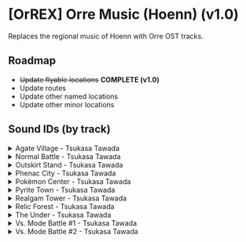 # [OrREX] Orre Music (Hoenn) (v1.0)
Replaces the regional music of Hoenn with Orre OST tracks.

## Roadmap

- ~~Update flyable locations~~ **COMPLETE (v1.0)**
- Update routes
- Update other named locations
- Update other minor locations

## Sound IDs (by track)

<details>
	<summary>Agate Village - Tsukasa Tawada</summary>

| **Sound ID** | **Location(s)** | **Game Audio** |
| --- | --- | --- |
| `1/362` | Petalburg City | *Pokémon XD: Gale of Darkness* |
| `1/363` | Lavaridge Town, Oldale Town | *Pokémon XD: Gale of Darkness* |
| `1/382` | Fortree City | *Pokémon XD: Gale of Darkness* |

</details>

<details>
	<summary>Normal Battle - Tsukasa Tawada</summary>

| **Sound ID** | **Location(s)** | **Game Audio** |
| --- | --- | --- |
</details>

<details>
	<summary>Outskirt Stand - Tsukasa Tawada</summary>

| **Sound ID** | **Location(s)** | **Game Audio** |
| --- | --- | --- |
| `1/427` | Dewford Town | *Pokémon XD: Gale of Darkness* |
| `1/437` | Fallarbor Town | *Pokémon XD: Gale of Darkness* |

</details>

<details>
	<summary>Phenac City - Tsukasa Tawada</summary>

| **Sound ID** | **Location(s)** | **Game Audio** |
| --- | --- | --- |
| `1/403` | Bike Theme | *Pokémon XD: Gale of Darkness* |
| `1/408` | Lilycove City, Pacifilog Town | *Pokémon XD: Gale of Darkness* |
| `1/445` | Sootopolis City | *Pokémon XD: Gale of Darkness* |

</details>

<details>
	<summary>Pokémon Center - Tsukasa Tawada</summary>

| **Sound ID** | **Location(s)** | **Game Audio** |
| --- | --- | --- |
| `1/400` | Pokémon Center | *Pokémon Colosseum* |

</details>

<details>
	<summary>Pyrite Town - Tsukasa Tawada</summary>

| **Sound ID** | **Location(s)** | **Game Audio** |
| --- | --- | --- |
| `1/399` | Rustboro City, Mauville City, Mossdeep City | *Pokémon XD: Gale of Darkness* |
| `1/433` | Slateport City | *Pokémon XD: Gale of Darkness* |

</details>

<details>
	<summary>Realgam Tower - Tsukasa Tawada</summary>

| **Sound ID** | **Location(s)** | **Game Audio** |
| --- | --- | --- |
| `1/422` | Ever Grande City | *Pokémon XD: Gale of Darkness* |
| `1/457` | Battle Frontier | *Pokémon XD: Gale of Darkness* |

</details>

<details>
	<summary>Relic Forest - Tsukasa Tawada</summary>

| **Sound ID** | **Location(s)** | **Game Audio** |
| --- | --- | --- |
| `1/398` | Verdanturf Town | *Pokémon XD: Gale of Darkness* |
| `1/405` | Littleroot Town | *Pokémon XD: Gale of Darkness* |

</details>

<details>
	<summary>The Under - Tsukasa Tawada</summary>

| **Sound ID** | **Location(s)** | **Game Audio** |
| --- | --- | --- |

</details>

<details>
	<summary>Vs. Mode Battle #1 - Tsukasa Tawada</summary>

| **Sound ID** | **Location(s)** | **Game Audio** |
| --- | --- | --- |
| `1/474` | Wild Pokémon Battle | *Pokémon Colosseum* |

</details>

<details>
	<summary>Vs. Mode Battle #2 - Tsukasa Tawada</summary>

| **Sound ID** | **Location(s)** | **Game Audio** |
| --- | --- | --- |
| `1/476` | Trainer Battle | *Pokémon Colosseum* |

</details>